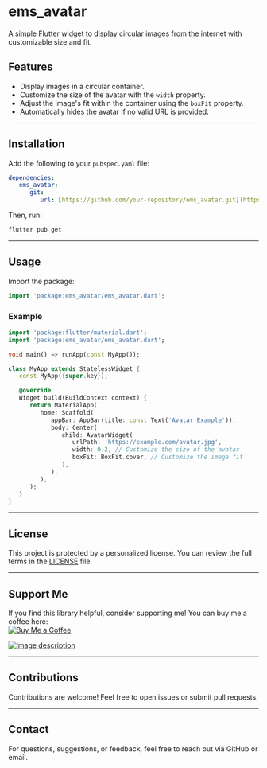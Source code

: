# ems_avatar

A simple Flutter widget to display circular images from the internet with customizable size and fit.

## Features

- Display images in a circular container.
- Customize the size of the avatar with the `width` property.
- Adjust the image's fit within the container using the `boxFit` property.
- Automatically hides the avatar if no valid URL is provided.

---

## Installation

Add the following to your `pubspec.yaml` file:

```yaml
dependencies:
   ems_avatar:
      git:
         url: [https://github.com/your-repository/ems_avatar.git](https://github.com/Mauricio07/flutter_ems_avatar)
```

Then, run:

```bash
flutter pub get
```

---

## Usage

Import the package:

```dart
import 'package:ems_avatar/ems_avatar.dart';
```

### Example

```dart
import 'package:flutter/material.dart';
import 'package:ems_avatar/ems_avatar.dart';

void main() => runApp(const MyApp());

class MyApp extends StatelessWidget {
   const MyApp({super.key});

   @override
   Widget build(BuildContext context) {
      return MaterialApp(
         home: Scaffold(
            appBar: AppBar(title: const Text('Avatar Example')),
            body: Center(
               child: AvatarWidget(
                  urlPath: 'https://example.com/avatar.jpg',
                  width: 0.2, // Customize the size of the avatar
                  boxFit: BoxFit.cover, // Customize the image fit
               ),
            ),
         ),
      );
   }
}
```

---

## License

This project is protected by a personalized license. You can review the full terms in
the [LICENSE](./LICENSE) file.

---

## Support Me

If you find this library helpful, consider supporting me! You can buy me a coffee here:  
[![Buy Me a Coffee](https://www.buymeacoffee.com/assets/img/custom_images/orange_img.png)](https://www.buymeacoffee.com/74spqeant)

[![Image description](https://dev-to-uploads.s3.amazonaws.com/uploads/articles/bh5dkn3miqftnivj6htg.png)](https://www.paypal.com/cgi-bin/webscr?cmd=_s-xclick&hosted_button_id=H3BEAVMT4SL9Y)

---

## Contributions

Contributions are welcome! Feel free to open issues or submit pull requests.

---

## Contact

For questions, suggestions, or feedback, feel free to reach out via GitHub or email.
